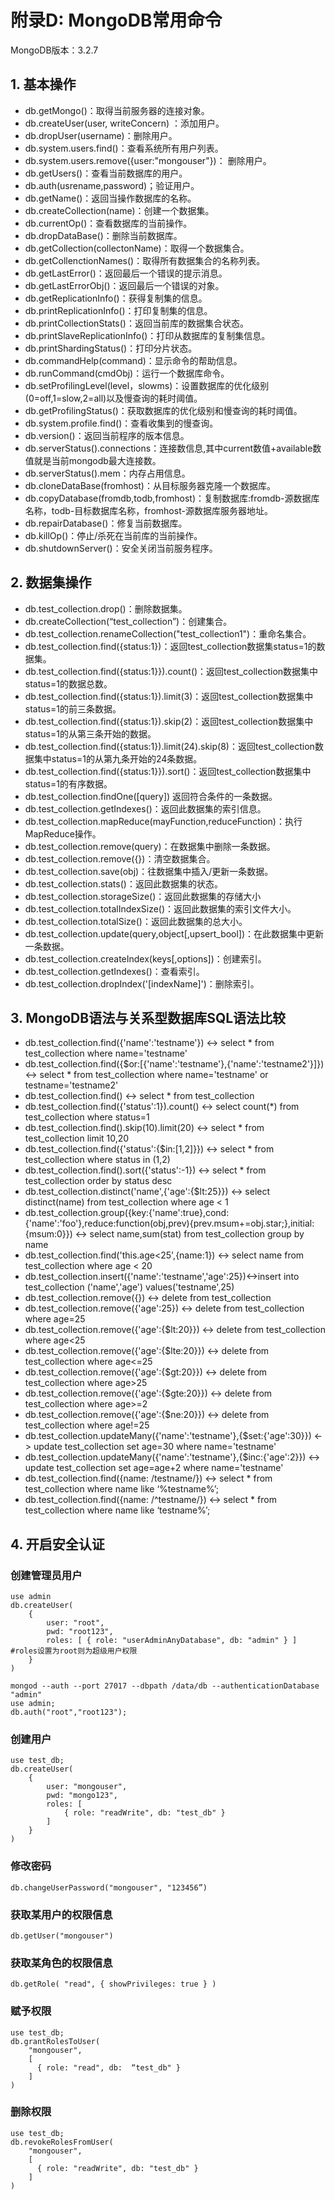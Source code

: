 # 附录D: MongoDB常用命令

MongoDB版本：3.2.7

## 1. 基本操作

* db.getMongo()：取得当前服务器的连接对象。
* db.createUser(user, writeConcern) ：添加用户。
* db.dropUser(username)：删除用户。
* db.system.users.find()：查看系统所有用户列表。
* db.system.users.remove({user:"mongouser"})： 删除用户。
* db.getUsers()：查看当前数据库的用户。
* db.auth(usrename,password)；验证用户。
* db.getName()：返回当操作数据库的名称。
* db.createCollection(name)：创建一个数据集。
* db.currentOp()：查看数据库的当前操作。
* db.dropDataBase()：删除当前数据库。
* db.getCollection(collectonName)：取得一个数据集合。
* db.getCollenctionNames()：取得所有数据集合的名称列表。
* db.getLastError()：返回最后一个错误的提示消息。
* db.getLastErrorObj()：返回最后一个错误的对象。
* db.getReplicationInfo()：获得复制集的信息。
* db.printReplicationInfo()：打印复制集的信息。
* db.printCollectionStats()：返回当前库的数据集合状态。
* db.printSlaveReplicationInfo()：打印从数据库的复制集信息。
* db.printShardingStatus()：打印分片状态。
* db.commandHelp(command)：显示命令的帮助信息。
* db.runCommand(cmdObj)：运行一个数据库命令。
* db.setProfilingLevel(level，slowms)：设置数据库的优化级别(0=off,1=slow,2=all)以及慢查询的耗时阈值。
* db.getProfilingStatus()：获取数据库的优化级别和慢查询的耗时阈值。
* db.system.profile.find()：查看收集到的慢查询。
* db.version()：返回当前程序的版本信息。
* db.serverStatus().connections：连接数信息,其中current数值+available数值就是当前mongodb最大连接数。
* db.serverStatus().mem：内存占用信息。
* db.cloneDataBase(fromhost)：从目标服务器克隆一个数据库。
* db.copyDatabase(fromdb,todb,fromhost)：复制数据库:fromdb-源数据库名称，todb-目标数据库名称，fromhost-源数据库服务器地址。
* db.repairDatabase()：修复当前数据库。
* db.killOp()：停止/杀死在当前库的当前操作。
* db.shutdownServer()：安全关闭当前服务程序。

## 2. 数据集操作

* db.test_collection.drop()：删除数据集。
* db.createCollection(“test_collection”)：创建集合。
* db.test_collection.renameCollection("test_collection1")：重命名集合。
* db.test_collection.find({status:1})：返回test_collection数据集status=1的数据集。
* db.test_collection.find({status:1}}).count()：返回test_collection数据集中status=1的数据总数。
* db.test_collection.find({status:1}).limit(3)：返回test_collection数据集中status=1的前三条数据。
* db.test_collection.find({status:1}).skip(2)：返回test_collection数据集中status=1的从第三条开始的数据。
* db.test_collection.find({status:1}).limit(24).skip(8)：返回test_collection数据集中status=1的从第九条开始的24条数据。
* db.test_collection.find({status:1}}).sort()：返回test_collection数据集中status=1的有序数据。
* db.test_collection.findOne([query]) 返回符合条件的一条数据。
* db.test_collection.getIndexes()：返回此数据集的索引信息。
* db.test_collection.mapReduce(mayFunction,reduceFunction)：执行MapReduce操作。
* db.test_collection.remove(query)：在数据集中删除一条数据。
* db.test_collection.remove({})：清空数据集合。
* db.test_collection.save(obj)：往数据集中插入/更新一条数据。
* db.test_collection.stats()：返回此数据集的状态。
* db.test_collection.storageSize()：返回此数据集的存储大小
* db.test_collection.totalIndexSize()：返回此数据集的索引文件大小。
* db.test_collection.totalSize()：返回此数据集的总大小。
* db.test_collection.update(query,object[,upsert_bool])：在此数据集中更新一条数据。
* db.test_collection.createIndex(keys[,options])：创建索引。
* db.test_collection.getIndexes()：查看索引。
* db.test_collection.dropIndex('[indexName]')：删除索引。

## 3. MongoDB语法与关系型数据库SQL语法比较

* db.test_collection.find({'name':'testname'}) <-> select * from test_collection where name='testname'
* db.test_collection.find({$or:[{'name':'testname'},{'name':'testname2'}]}) <-> select * from test_collection where name='testname' or testname='testname2'
* db.test_collection.find() <-> select * from test_collection
* db.test_collection.find({'status':1}).count() <-> select count(*) from test_collection where status=1
* db.test_collection.find().skip(10).limit(20) <-> select * from test_collection limit 10,20
* db.test_collection.find({'status':{$in:[1,2]}}) <-> select * from test_collection where status in (1,2)
* db.test_collection.find().sort({'status':-1}) <-> select * from test_collection order by status desc
* db.test_collection.distinct('name',{'age':{$lt:25}}) <-> select distinct(name) from test_collection where age < 1
* db.test_collection.group({key:{'name':true},cond:{'name':'foo'},reduce:function(obj,prev){prev.msum+=obj.star;},initial:{msum:0}}) <-> select name,sum(stat) from test_collection group by name
* db.test_collection.find('this.age<25',{name:1}) <-> select name from test_collection where age < 20
* db.test_collection.insert({'name':'testname','age':25})<->insert into test_collection ('name','age') values('testname',25)
* db.test_collection.remove({}) <-> delete from test_collection
* db.test_collection.remove({'age':25}) <-> delete from test_collection where age=25
* db.test_collection.remove({'age':{$lt:20}}) <-> delete from test_collection where age<25
* db.test_collection.remove({'age':{$lte:20}}) <-> delete from test_collection where age<=25
* db.test_collection.remove({'age':{$gt:20}}) <-> delete from test_collection where age>25
* db.test_collection.remove({'age':{$gte:20}}) <-> delete from test_collection where age>=2
* db.test_collection.remove({'age':{$ne:20}}) <-> delete from test_collection where age!=25
* db.test_collection.updateMany({'name':'testname'},{$set:{'age':30}}) <-> update test_collection set age=30 where name='testname'
* db.test_collection.updateMany({'name':'testname'},{$inc:{'age':2}}) <-> update test_collection set age=age+2 where name='testname'
* db.test_collection.find({name: /testname/}) <-> select * from test_collection where name like ‘%testname%’;
* db.test_collection.find({name: /^testname/}) <-> select * from test_collection where name like ‘testname%’;

## 4. 开启安全认证

### 创建管理员用户

```
use admin
db.createUser(
    {
        user: "root",
        pwd: "root123",
        roles: [ { role: "userAdminAnyDatabase", db: "admin" } ] #roles设置为root则为超级用户权限
    }
)

mongod --auth --port 27017 --dbpath /data/db --authenticationDatabase "admin"
use admin;
db.auth("root","root123");
```

### 创建用户
```
use test_db;
db.createUser(
    {
        user: "mongouser",
        pwd: "mongo123",
        roles: [
            { role: "readWrite", db: "test_db" }
        ]
    }
)
```

### 修改密码

```
db.changeUserPassword("mongouser", "123456”)
```

### 获取某用户的权限信息

```
db.getUser("mongouser")
```

### 获取某角色的权限信息

```
db.getRole( "read", { showPrivileges: true } )
```

### 赋予权限

```
use test_db;
db.grantRolesToUser(
    "mongouser",
    [
      { role: "read", db:  “test_db" }
    ]
)
```

### 删除权限

```
use test_db;
db.revokeRolesFromUser(
    "mongouser",
    [
      { role: "readWrite", db: "test_db" }
    ]
)
```

